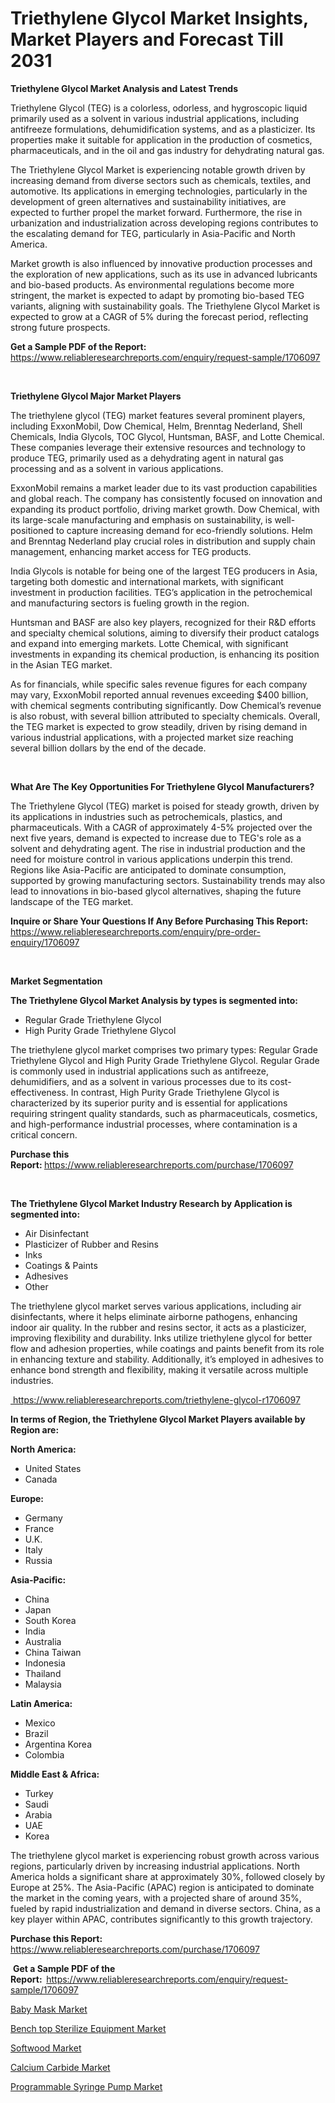 <p><h1>Triethylene Glycol Market Insights, Market Players and Forecast Till 2031</h1></p><p><strong>Triethylene Glycol Market Analysis and Latest Trends</strong></p>
<p><p>Triethylene Glycol (TEG) is a colorless, odorless, and hygroscopic liquid primarily used as a solvent in various industrial applications, including antifreeze formulations, dehumidification systems, and as a plasticizer. Its properties make it suitable for application in the production of cosmetics, pharmaceuticals, and in the oil and gas industry for dehydrating natural gas.</p><p>The Triethylene Glycol Market is experiencing notable growth driven by increasing demand from diverse sectors such as chemicals, textiles, and automotive. Its applications in emerging technologies, particularly in the development of green alternatives and sustainability initiatives, are expected to further propel the market forward. Furthermore, the rise in urbanization and industrialization across developing regions contributes to the escalating demand for TEG, particularly in Asia-Pacific and North America.</p><p>Market growth is also influenced by innovative production processes and the exploration of new applications, such as its use in advanced lubricants and bio-based products. As environmental regulations become more stringent, the market is expected to adapt by promoting bio-based TEG variants, aligning with sustainability goals. The Triethylene Glycol Market is expected to grow at a CAGR of 5% during the forecast period, reflecting strong future prospects.</p></p>
<p><strong>Get a Sample PDF of the Report:&nbsp;</strong> <a href="https://www.reliableresearchreports.com/enquiry/request-sample/1706097?utm_campaign=10&utm_medium=2&utm_source=Github&utm_content=ia&utm_term=11112024&utm_id=triethylene-glycol">https://www.reliableresearchreports.com/enquiry/request-sample/1706097</a></p>
<p>&nbsp;</p>
<p><strong>Triethylene Glycol Major Market Players</strong></p>
<p><p>The triethylene glycol (TEG) market features several prominent players, including ExxonMobil, Dow Chemical, Helm, Brenntag Nederland, Shell Chemicals, India Glycols, TOC Glycol, Huntsman, BASF, and Lotte Chemical. These companies leverage their extensive resources and technology to produce TEG, primarily used as a dehydrating agent in natural gas processing and as a solvent in various applications.</p><p>ExxonMobil remains a market leader due to its vast production capabilities and global reach. The company has consistently focused on innovation and expanding its product portfolio, driving market growth. Dow Chemical, with its large-scale manufacturing and emphasis on sustainability, is well-positioned to capture increasing demand for eco-friendly solutions. Helm and Brenntag Nederland play crucial roles in distribution and supply chain management, enhancing market access for TEG products.</p><p>India Glycols is notable for being one of the largest TEG producers in Asia, targeting both domestic and international markets, with significant investment in production facilities. TEG’s application in the petrochemical and manufacturing sectors is fueling growth in the region.</p><p>Huntsman and BASF are also key players, recognized for their R&D efforts and specialty chemical solutions, aiming to diversify their product catalogs and expand into emerging markets. Lotte Chemical, with significant investments in expanding its chemical production, is enhancing its position in the Asian TEG market.</p><p>As for financials, while specific sales revenue figures for each company may vary, ExxonMobil reported annual revenues exceeding $400 billion, with chemical segments contributing significantly. Dow Chemical’s revenue is also robust, with several billion attributed to specialty chemicals. Overall, the TEG market is expected to grow steadily, driven by rising demand in various industrial applications, with a projected market size reaching several billion dollars by the end of the decade.</p></p>
<p>&nbsp;</p>
<p><strong>What Are The Key Opportunities For Triethylene Glycol Manufacturers?</strong></p>
<p><p>The Triethylene Glycol (TEG) market is poised for steady growth, driven by its applications in industries such as petrochemicals, plastics, and pharmaceuticals. With a CAGR of approximately 4-5% projected over the next five years, demand is expected to increase due to TEG's role as a solvent and dehydrating agent. The rise in industrial production and the need for moisture control in various applications underpin this trend. Regions like Asia-Pacific are anticipated to dominate consumption, supported by growing manufacturing sectors. Sustainability trends may also lead to innovations in bio-based glycol alternatives, shaping the future landscape of the TEG market.</p></p>
<p><strong>Inquire or Share Your Questions If Any Before Purchasing This Report:</strong> <a href="https://www.reliableresearchreports.com/enquiry/pre-order-enquiry/1706097?utm_campaign=10&utm_medium=2&utm_source=Github&utm_content=ia&utm_term=11112024&utm_id=triethylene-glycol">https://www.reliableresearchreports.com/enquiry/pre-order-enquiry/1706097</a></p>
<p>&nbsp;</p>
<p><strong>Market Segmentation</strong></p>
<p><strong>The Triethylene Glycol Market Analysis by types is segmented into:</strong></p>
<p><ul><li>Regular Grade Triethylene Glycol</li><li>High Purity Grade Triethylene Glycol</li></ul></p>
<p><p>The triethylene glycol market comprises two primary types: Regular Grade Triethylene Glycol and High Purity Grade Triethylene Glycol. Regular Grade is commonly used in industrial applications such as antifreeze, dehumidifiers, and as a solvent in various processes due to its cost-effectiveness. In contrast, High Purity Grade Triethylene Glycol is characterized by its superior purity and is essential for applications requiring stringent quality standards, such as pharmaceuticals, cosmetics, and high-performance industrial processes, where contamination is a critical concern.</p></p>
<p><strong>Purchase this Report:&nbsp;</strong><a href="https://www.reliableresearchreports.com/purchase/1706097?utm_campaign=10&utm_medium=2&utm_source=Github&utm_content=ia&utm_term=11112024&utm_id=triethylene-glycol">https://www.reliableresearchreports.com/purchase/1706097</a></p>
<p>&nbsp;</p>
<p><strong>The Triethylene Glycol Market Industry Research by Application is segmented into:</strong></p>
<p><ul><li>Air Disinfectant</li><li>Plasticizer of Rubber and Resins</li><li>Inks</li><li>Coatings & Paints</li><li>Adhesives</li><li>Other</li></ul></p>
<p><p>The triethylene glycol market serves various applications, including air disinfectants, where it helps eliminate airborne pathogens, enhancing indoor air quality. In the rubber and resins sector, it acts as a plasticizer, improving flexibility and durability. Inks utilize triethylene glycol for better flow and adhesion properties, while coatings and paints benefit from its role in enhancing texture and stability. Additionally, it’s employed in adhesives to enhance bond strength and flexibility, making it versatile across multiple industries.</p></p>
<p><a href="https://www.reliableresearchreports.com/triethylene-glycol-r1706097?utm_campaign=10&utm_medium=2&utm_source=Github&utm_content=ia&utm_term=11112024&utm_id=triethylene-glycol">&nbsp;https://www.reliableresearchreports.com/triethylene-glycol-r1706097</a></p>
<p><strong>In terms of Region, the Triethylene Glycol Market Players available by Region are:</strong></p>
<p>
    <p> <strong> North America: </strong>
        <ul>
            <li>United States</li>
            <li>Canada</li>
        </ul>
        </p> 
    <p> <strong> Europe: </strong>
        <ul>
            <li>Germany</li>
            <li>France</li>
            <li>U.K.</li>
            <li>Italy</li>
            <li>Russia</li>
        </ul>
        </p> 
    <p> <strong> Asia-Pacific: </strong>
        <ul>
            <li>China</li>
            <li>Japan</li>
            <li>South Korea</li>
            <li>India</li>
            <li>Australia</li>
            <li>China Taiwan</li>
            <li>Indonesia</li>
            <li>Thailand</li>
            <li>Malaysia</li>
        </ul>
        </p> 
    <p> <strong> Latin America: </strong>
        <ul>
            <li>Mexico</li>
            <li>Brazil</li>
            <li>Argentina Korea</li>
            <li>Colombia</li>
        </ul>
        </p> 
    <p> <strong> Middle East & Africa: </strong>
        <ul>
            <li>Turkey</li>
            <li>Saudi</li>
            <li>Arabia</li>
            <li>UAE</li>
            <li>Korea</li>
        </ul>
    </p>
    </p>
<p><p>The triethylene glycol market is experiencing robust growth across various regions, particularly driven by increasing industrial applications. North America holds a significant share at approximately 30%, followed closely by Europe at 25%. The Asia-Pacific (APAC) region is anticipated to dominate the market in the coming years, with a projected share of around 35%, fueled by rapid industrialization and demand in diverse sectors. China, as a key player within APAC, contributes significantly to this growth trajectory.</p></p>
<p><strong>Purchase this Report: </strong><a href="https://www.reliableresearchreports.com/purchase/1706097?utm_campaign=10&utm_medium=2&utm_source=Github&utm_content=ia&utm_term=11112024&utm_id=triethylene-glycol">https://www.reliableresearchreports.com/purchase/1706097</a></p>
<p>&nbsp;<strong>Get a Sample PDF of the Report:&nbsp;&nbsp;</strong><a href="https://www.reliableresearchreports.com/enquiry/request-sample/1706097?utm_campaign=10&utm_medium=2&utm_source=Github&utm_content=ia&utm_term=11112024&utm_id=triethylene-glycol">https://www.reliableresearchreports.com/enquiry/request-sample/1706097</a></p>
<p><strong></strong></p>
<p><p><a href="https://www.linkedin.com/pulse/baby-mask-market-research-report-exploring-size-revenue-edpvc?utm_campaign=10&utm_medium=2&utm_source=Github&utm_content=ia&utm_term=11112024&utm_id=triethylene-glycol">Baby Mask Market</a></p><p><a href="https://issuu.com/reportprime-2/docs/bench-top-sterilize-equipment-marke_d303bdf5fa07d2?utm_campaign=10&utm_medium=2&utm_source=Github&utm_content=ia&utm_term=11112024&utm_id=triethylene-glycol">Bench top Sterilize Equipment Market</a></p><p><a href="https://github.com/JubayerMia832/Market-Research-Report-List-1/blob/main/softwood-market.md?utm_campaign=10&utm_medium=2&utm_source=Github&utm_content=ia&utm_term=11112024&utm_id=triethylene-glycol">Softwood Market</a></p><p><a href="https://github.com/kimhelmer83/Market-Research-Report-List-1/blob/main/calcium-carbide-market.md?utm_campaign=10&utm_medium=2&utm_source=Github&utm_content=ia&utm_term=11112024&utm_id=triethylene-glycol">Calcium Carbide Market</a></p><p><a href="https://issuu.com/reportprime-2/docs/programmable-syringe-pump-market-si_f28743d417b8d9?utm_campaign=10&utm_medium=2&utm_source=Github&utm_content=ia&utm_term=11112024&utm_id=triethylene-glycol">Programmable Syringe Pump Market</a></p></p>